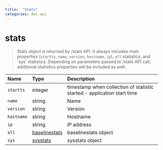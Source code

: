 ```yaml
---
title:  "Stats"
categories: doc api
---
```


# stats

> Stats object is returned by /stats API. It always inlcudes main properties (`startts`, `name`, `version`, `hostname`, `ip`), `all` statistics, and `sys&#39; statistics. Depending on parameters passed to /stats API call, additional statistics properties will be included as well.

|Name           |Type     |Description
|:--------------|:--------|:----------
|`startts`|integer|timestamp when collection of statistic started - application start time
|`name`|string|Name
|`version`|string|Version
|`hostname`|string|Hostname
|`ip`|string|IP address
|`all`|[baselinestats](#jsd-baselinestats)|baselinestats object
|`sys`|[sysstats](#jsd-sysstats)|sysstats object
